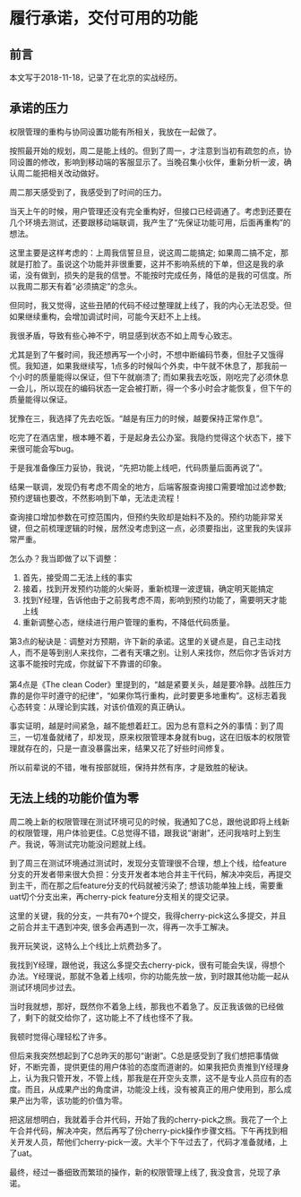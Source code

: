 # 履行承诺，交付可用的功能

## 前言
本文写于2018-11-18，记录了在北京的实战经历。

## 承诺的压力
权限管理的重构与协同设置功能有所相关，我放在一起做了。

按照最开始的规划，周二是能上线的。但到了周一，才注意到当初有疏忽的点，协同设置的修改，影响到移动端的客服显示了。当晚召集小伙伴，重新分析一波，确认周二能把相关改动做好。

周二那天感受到了，我感受到了时间的压力。

当天上午的时候，用户管理还没有完全重构好，但接口已经调通了。考虑到还要在几个环境去测试，还要跟移动端联调，我产生了“先保证功能可用，后面再重构”的想法。

这里主要是这样考虑的：上周我信誓旦旦，说这周二能搞定; 如果周二搞不定，那就是打脸了。虽说这个功能并非很重要，这并不影响系统的下单，但这是我的承诺，没有做到，损失的是我的信誉。不能按时完成任务，降低的是我的可信度。所以我周二那天有着“必须搞定”的念头。

但同时，我又觉得，这些丑陋的代码不经过整理就上线了，我的内心无法忍受。但如果继续重构，会增加调试时间，可能今天赶不上上线。

我很矛盾，导致有些心神不宁，明显感到状态不如上周专心致志。

尤其是到了午餐时间，我还想再写一个小时，不想中断编码节奏，但肚子又饿得慌。我知道，如果我继续写，1点多的时候叫个外卖，中午就不休息了，那我前一个小时的质量能得以保证，但下午就崩溃了; 而如果我去吃饭，刚吃完了必须休息一会儿，所以现在的编码状态一定会被打断，得一个多小时会才能恢复，但下午的质量能得以保证。

犹豫在三，我选择了先去吃饭。“越是有压力的时候，越要保持正常作息”。

吃完了在酒店里，根本睡不着，于是起身去公办室。我隐约觉得这个状态下，接下来很可能会写bug。

于是我准备像压力妥协，我说，“先把功能上线吧，代码质量后面再说了”。

结果一联调，发现仍有考虑不周全的地方，后端客服查询接口需要增加过滤参数; 预约逻辑也要改，不然影响到下单，无法走流程！

查询接口增加参数在可控范围内，但预约失败却是始料不及的。预约功能非常关键，但之前梳理逻辑的时候，居然没考虑到这一点，必须要指出，这里我的失误非常严重。

怎么办？我当即做了以下调整：

1. 首先，接受周二无法上线的事实<br />
1. 接着，找到开发预约功能的火柴哥，重新梳理一波逻辑，确定明天能搞定<br />
1. 找到Y经理，告诉他由于之前我考虑不周，影响到预约功能了，需要明天才能上线
1. 重新调整心态，继续进行用户管理的重构，不降低代码质量。

第3点的秘诀是：调整对方预期，许下新的承诺。这里的关键点是，自己主动找人，而不是等到别人来找你，二者有天壤之别。让别人来找你，然后你才告诉对方这事不能按时完成，你就留下不靠谱的印象。<br /> <br />第4点是《The clean Coder》里提到的，“越是紧要关头，越是要冷静。战胜压力靠的是你平时遵守的纪律”，“如果你笃行重构，此时要更多地重构”。这标志着我心态转变：从理论到实践，对该价值观的真正确认。

事实证明，越是时间紧急，越不能想着赶工。因为总有意料之外的事情：到了周三，一切准备就绪了，却发现，原来权限管理本身就有bug，这在旧版本的权限管理就存在的，只是一直没暴露出来，结果又花了好些时间修复。

所以前辈说的不错，唯有按部就班，保持井然有序，才是致胜的秘诀。

## 无法上线的功能价值为零
周二晚上新的权限管理在测试环境可见的时候，我通知了C总，跟他说即将上线新的权限管理，用户体验更佳。C总觉得不错，跟我说“谢谢”，还问我啥时上到生产。我说，等测试完功能没问题就上线。

到了周三在测试环境通过测试时，发现分支管理很不合理，想上个线，给feature分支的开发者带来很大负担：分支开发者本地合并主干代码，解决冲突后，再提交到主干，而在那之后feature分支的代码就被污染了; 想该功能单独上线，需要重uat切个分支出来，再cherry-pick feature分支相关的提交记录。

这里的关键，我的分支，一共有70+个提交，我得cherry-pick这么多提交，并且之前合并主干遇到冲突, 很多会再遇到一次，得再一次手工解决。

我开玩笑说，这特么上个线比上炕费劲多了。

我找到Y经理，跟他说，我这么多提交去cherry-pick，很有可能会失误，得想个办法。Y经理说，那就不急着上线呗，你的功能先放一放，到时跟其他功能一起从测试环境同步过去。

当时我就想，那好，既然你不着急上线，那我也不着急了。反正我该做的已经做了，剩下的就交给你了，这功能上不了线也怪不了我。

我顿时觉得心理轻松了许多。

但后来我突然想起到了C总昨天的那句“谢谢”。C总是感受到了我们想把事情做好，不断完善，提供更佳的用户体验的态度而道谢的。如果我把负责推到Y经理身上，认为我只管开发，不管上线，那我是在开空头支票，这不是专业人员应有的态度。而且，从成果产出的角度讲，功能没上线，没有被真正的用户使用到，那么成果产出为零，该功能的价值为零。

把这层想明白，我就着手合并代码，开始了我的cherry-pick之旅。我花了一个上午合并代码，解决冲突，然后再写了份cherry-pick操作步骤文档。下午再找到相关开发人员，帮他们cherry-pick一波。大半个下午过去了，代码才准备就绪，上了uat。

最终，经过一番细致而繁琐的操作，新的权限管理上线了, 我没食言，兑现了承诺。
